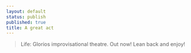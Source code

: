 ```yaml
---
layout: default
status: publish
published: true
title: A great act
---
```


> Life: Glorios improvisational theatre. Out now! Lean back and enjoy!
